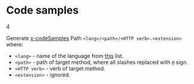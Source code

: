 Code samples
=====

4


Generate [x-codeSamples](https://github.com/Rebilly/ReDoc/blob/master/docs/redoc-vendor-extensions.md#x-codeSamples)
Path  `<lang>/<path>/<HTTP verb>.<extension>` where:
  * `<lang>` - name of the language from [this](https://github.com/github/linguist/blob/master/lib/linguist/popular.yml) list.
  * `<path>` - path of target method, where all slashes replaced with `@` sign.
  * `<HTTP verb>` - verb of target method.
  * `<extension>` - ignored.
